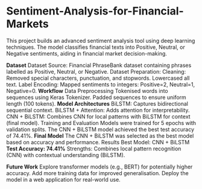 # Sentiment-Analysis-for-Financial-Markets
This project builds an advanced sentiment analysis tool using deep learning techniques. The model classifies financial texts into Positive, Neutral, or Negative sentiments, aiding in financial market decision-making.

**Dataset**
Dataset Source:
Financial PhraseBank dataset containing phrases labelled as Positive, Neutral, or Negative.
Dataset Preparation:
Cleaning:
Removed special characters, punctuation, and stopwords.
Lowercased all text.
Label Encoding:
Mapped sentiments to integers: Positive=2, Neutral=1, Negative=0.
**Workflow**
Data Preprocessing
Tokenised words into sequences using Keras Tokenizer.
Padded sequences to ensure uniform length (100 tokens).
**Model Architectures**
BiLSTM: Captures bidirectional sequential context.
BiLSTM + Attention: Adds attention for interpretability.
CNN + BiLSTM: Combines CNN for local patterns with BiLSTM for context (final model).
Training and Evaluation
Models were trained for 5 epochs with validation splits.
The CNN + BiLSTM model achieved the best test accuracy of 74.41%.
**Final Model**
The CNN + BiLSTM was selected as the best model based on accuracy and performance.
Results
Best Model: CNN + BiLSTM
**Test Accuracy: 74.41%**
Strengths: Combines local pattern recognition (CNN) with contextual understanding (BiLSTM).

**Future Work**
Explore transformer models (e.g., BERT) for potentially higher accuracy.
Add more training data for improved generalisation.
Deploy the model in a web application for real-world use.
